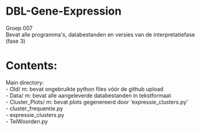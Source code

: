 # DBL-Gene-Expression
Groep 007<br>
Bevat alle programma's, databestanden en versies van de interpretatiefase (fase 3)

# Contents:
   Main directory:<br>
     - Old/ m: bevat ongebruikte python files vóór de github upload<br>
     - Data/ m: bevat alle aangeleverde databestanden in tekstformaat<br>
     - Cluster_Plots/ m: bevat plots gegenereerd door 'expressie_clusters.py'<br>
     - cluster_frequentie.py<br>
     - expressie_clusters.py<br>
     - TelWoorden.py<br>
